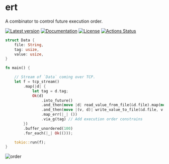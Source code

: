 # ert

A combinator to control future execution order.

[![Latest version](https://img.shields.io/crates/v/ert.svg)](https://crates.io/crates/ert)
[![Documentation](https://docs.rs/ert/badge.svg)](https://docs.rs/ert)
[![License](https://img.shields.io/badge/License-MIT-blue.svg)](https://opensource.org/licenses/MIT)
[![Actions Status](https://github.com/YushiOMOTE/ert/workflows/Rust/badge.svg)](https://github.com/YushiOMOTE/ert/actions)


```rust
struct Data {
    file: String,
    tag: usize,
    value: usize,
}

fn main() {

    // Stream of `Data` coming over TCP.
    let f = tcp_stream()
        .map(|d| {
            let tag = d.tag;
            Ok(d)
                .into_future()
                .and_then(move |d| read_value_from_file(&d.file).map(move |v| (v, d)))
                .and_then(move |(v, d)| write_value_to_file(&d.file, v + d.value))
                .map_err(|_| ())
                .via_g(tag) // Add execution order constrains
        })
        .buffer_unordered(100)
        .for_each(|_| Ok(()));

    tokio::run(f);
}
```

![order](https://raw.github.com/wiki/YushiOMOTE/ert/assets/order.png)
